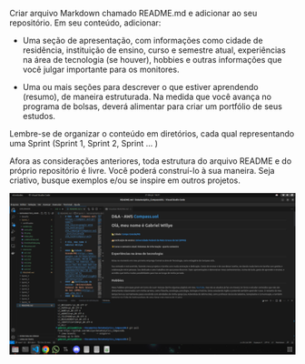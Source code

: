 Criar arquivo Markdown chamado README.md e adicionar ao seu repositório. Em seu conteúdo, adicionar:

- Uma seção de apresentação, com informações como cidade de residência, instituição de ensino, curso e semestre atual, experiências na área de tecnologia (se houver), hobbies e outras informações que você julgar importante para os monitores.

- Uma ou mais seções para descrever o que estiver aprendendo (resumo), de maneira estruturada. Na medida que você avança no programa de bolsas, deverá alimentar para criar um portfólio de seus estudos.

Lembre-se de organizar o conteúdo em diretórios, cada qual representando uma Sprint (Sprint 1, Sprint 2, Sprint ... )

Afora as considerações anteriores, toda estrutura do arquivo README e do próprio repositório é livre.  Você poderá construí-lo à sua maneira. Seja criativo, busque exemplos e/ou se inspire em outros projetos.

![Resposta](ex3.png)
